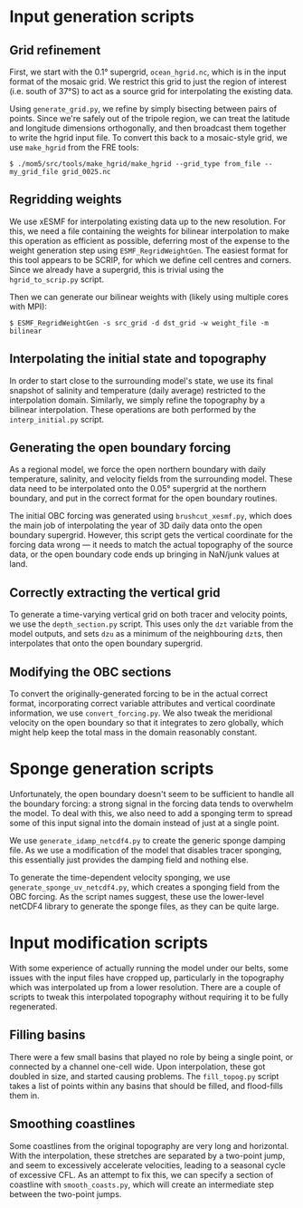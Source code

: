 # Input generation scripts


## Grid refinement

First, we start with the 0.1° supergrid, `ocean_hgrid.nc`, which is in
the input format of the mosaic grid. We restrict this grid to just the
region of interest (i.e. south of 37°S) to act as a source grid for
interpolating the existing data.

Using `generate_grid.py`, we refine by simply bisecting between pairs
of points. Since we're safely out of the tripole region, we can treat
the latitude and longitude dimensions orthogonally, and then broadcast
them together to write the hgrid input file. To convert this back to a
mosaic-style grid, we use `make_hgrid` from the FRE tools:

```
$ ./mom5/src/tools/make_hgrid/make_hgrid --grid_type from_file --my_grid_file grid_0025.nc

```

## Regridding weights

We use xESMF for interpolating existing data up to the new
resolution. For this, we need a file containing the weights for
bilinear interpolation to make this operation as efficient as
possible, deferring most of the expense to the weight generation step
using `ESMF_RegridWeightGen`. The easiest format for this tool appears
to be SCRIP, for which we define cell centres and corners. Since we
already have a supergrid, this is trivial using the
`hgrid_to_scrip.py` script.

Then we can generate our bilinear weights with (likely using multiple cores with MPI):
```
$ ESMF_RegridWeightGen -s src_grid -d dst_grid -w weight_file -m bilinear
```

## Interpolating the initial state and topography

In order to start close to the surrounding model's state, we use its
final snapshot of salinity and temperature (daily average) restricted
to the interpolation domain. Similarly, we simply refine the
topography by a bilinear interpolation. These operations are both
performed by the `interp_initial.py` script.

## Generating the open boundary forcing

As a regional model, we force the open northern boundary with daily
temperature, salinity, and velocity fields from the surrounding
model. These data need to be interpolated onto the 0.05° supergrid at
the northern boundary, and put in the correct format for the open
boundary routines.

The initial OBC forcing was generated using `brushcut_xesmf.py`, which
does the main job of interpolating the year of 3D daily data onto the
open boundary supergrid. However, this script gets the vertical
coordinate for the forcing data wrong — it needs to match the actual
topography of the source data, or the open boundary code ends up
bringing in NaN/junk values at land.

## Correctly extracting the vertical grid

To generate a time-varying vertical grid on both tracer and velocity
points, we use the `depth_section.py` script. This uses only the `dzt`
variable from the model outputs, and sets `dzu` as a minimum of the
neighbouring `dzt`s, then interpolates that onto the open boundary
supergrid.

## Modifying the OBC sections

To convert the originally-generated forcing to be in the actual
correct format, incorporating correct variable attributes and vertical
coordinate information, we use `convert_forcing.py`. We also tweak the
meridional velocity on the open boundary so that it integrates to zero
globally, which might help keep the total mass in the domain
reasonably constant.


# Sponge generation scripts

Unfortunately, the open boundary doesn't seem to be sufficient to
handle all the boundary forcing: a strong signal in the forcing data
tends to overwhelm the model. To deal with this, we also need to add a
sponging term to spread some of this input signal into the domain
instead of just at a single point.

We use `generate_idamp_netcdf4.py` to create the generic sponge
damping file. As we use a modification of the model that disables
tracer sponging, this essentially just provides the damping field and
nothing else.

To generate the time-dependent velocity sponging, we use
`generate_sponge_uv_netcdf4.py`, which creates a sponging field from
the OBC forcing. As the script names suggest, these use the
lower-level netCDF4 library to generate the sponge files, as they can
be quite large.


# Input modification scripts

With some experience of actually running the model under our belts,
some issues with the input files have cropped up, particularly in the
topography which was interpolated up from a lower resolution. There
are a couple of scripts to tweak this interpolated topography without
requiring it to be fully regenerated.

## Filling basins

There were a few small basins that played no role by being a single
point, or connected by a channel one-cell wide. Upon interpolation,
these got doubled in size, and started causing problems. The
`fill_topog.py` script takes a list of points within any basins that
should be filled, and flood-fills them in.

## Smoothing coastlines

Some coastlines from the original topography are very long and
horizontal. With the interpolation, these stretches are separated by a
two-point jump, and seem to excessively accelerate velocities, leading
to a seasonal cycle of excessive CFL. As an attempt to fix this, we
can specify a section of coastline with `smooth_coasts.py`, which will
create an intermediate step between the two-point jumps.
